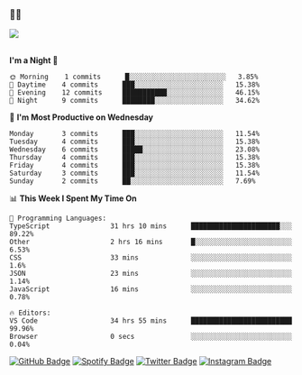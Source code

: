 ### 🤙🍺

<a href="https://github-readme-stats.vercel.app/api?username=hzak2xx&count_private=true&show_icons=true&theme=dracula">
  <img align="center" src="https://github-readme-stats.vercel.app/api?username=hzak2xx&count_private=true&show_icons=true&theme=dracula" />
</a>  
</br>
</br>

<!--START_SECTION:waka-->
**I'm a Night 🦉** 

```text
🌞 Morning    1 commits      █░░░░░░░░░░░░░░░░░░░░░░░░   3.85% 
🌆 Daytime    4 commits      ███░░░░░░░░░░░░░░░░░░░░░░   15.38% 
🌃 Evening    12 commits     ███████████░░░░░░░░░░░░░░   46.15% 
🌙 Night      9 commits      ████████░░░░░░░░░░░░░░░░░   34.62%

```
📅 **I'm Most Productive on Wednesday** 

```text
Monday       3 commits      ███░░░░░░░░░░░░░░░░░░░░░░   11.54% 
Tuesday      4 commits      ███░░░░░░░░░░░░░░░░░░░░░░   15.38% 
Wednesday    6 commits      █████░░░░░░░░░░░░░░░░░░░░   23.08% 
Thursday     4 commits      ███░░░░░░░░░░░░░░░░░░░░░░   15.38% 
Friday       4 commits      ███░░░░░░░░░░░░░░░░░░░░░░   15.38% 
Saturday     3 commits      ███░░░░░░░░░░░░░░░░░░░░░░   11.54% 
Sunday       2 commits      ██░░░░░░░░░░░░░░░░░░░░░░░   7.69%

```


📊 **This Week I Spent My Time On** 

```text
💬 Programming Languages: 
TypeScript               31 hrs 10 mins      ██████████████████████░░░   89.22% 
Other                    2 hrs 16 mins       █░░░░░░░░░░░░░░░░░░░░░░░░   6.53% 
CSS                      33 mins             ░░░░░░░░░░░░░░░░░░░░░░░░░   1.6% 
JSON                     23 mins             ░░░░░░░░░░░░░░░░░░░░░░░░░   1.14% 
JavaScript               16 mins             ░░░░░░░░░░░░░░░░░░░░░░░░░   0.78%

🔥 Editors: 
VS Code                  34 hrs 55 mins      █████████████████████████   99.96% 
Browser                  0 secs              ░░░░░░░░░░░░░░░░░░░░░░░░░   0.04%

```


<!--END_SECTION:waka-->

[![GitHub Badge](https://img.shields.io/badge/GitHub-100000?style=for-the-badge&logo=github&logoColor=white)](https://github.com/hzak2xx)
[![Spotify Badge](https://img.shields.io/badge/Spotify-1ED760?&style=for-the-badge&logo=spotify&logoColor=white)](https://open.spotify.com/user/uf90s6sbbh75a1mt44clkhkvf)
[![Twitter Badge](https://img.shields.io/badge/Twitter-1DA1F2?style=for-the-badge&logo=twitter&logoColor=white)](https://twitter.com/hzak2xx)
[![Instagram Badge](https://img.shields.io/badge/Instagram-E4405F?style=for-the-badge&logo=instagram&logoColor=white)](https://www.instagram.com/hzak2xx/)
